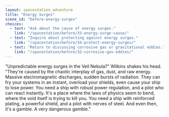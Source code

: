 ```yaml
---
layout: spacestation_adventure
title: "Energy Surges"
scene_id: "before-energy-surges"
choices:
  - text: "Ask about the cause of energy surges."
    link: "/spacestation/before/33-energy-surge-cause/"
  - text: "Inquire about protecting against energy surges."
    link: "/spacestation/before/34-protect-energy-surges/"
  - text: "Return to discussing corrosive gas or gravitational eddies."
    link: "/spacestation/before/32-corrosive-gas-eddies/"
---
```


"Unpredictable energy surges in the Veil Nebula?" Wilkins shakes his head. "They're caused by the chaotic interplay of gas, dust, and raw energy. Massive electromagnetic discharges, sudden bursts of radiation. They can fry your systems in an instant, overload your shields, even cause your ship to lose power. You need a ship with robust power regulation, and a pilot who can react instantly. It's a place where the laws of physics seem to bend, where the void itself is trying to kill you. You need a ship with reinforced plating, a powerful shield, and a pilot with nerves of steel. And even then, it's a gamble. A very dangerous gamble."
